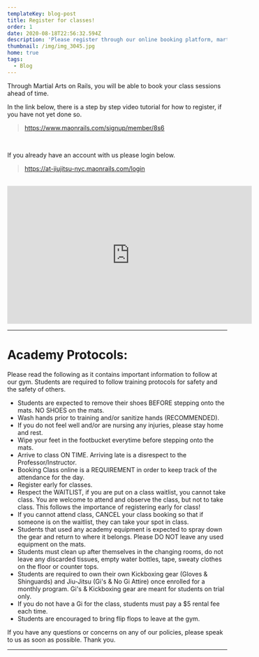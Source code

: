 ```yaml
---
templateKey: blog-post
title: Register for classes!
order: 1
date: 2020-08-18T22:56:32.594Z
description: 'Please register through our online booking platform, martial arts on rails. '
thumbnail: /img/img_3045.jpg
home: true
tags:
  - Blog
---
```

Through Martial Arts on Rails, you will be able to book your class sessions ahead of time.

In the link below, there is a step by step video tutorial for how to register, if you have not yet done so. 

>
>
> <https://www.maonrails.com/signup/member/8s6>
>
>

<br>

If you already have an account with us please login below.

>
>
> <https://at-jiujitsu-nyc.maonrails.com/login>
>
>

<br>

<iframe width="560" height="315" src="https://www.youtube.com/embed/Pna2MyGY56A" frameborder="0" allow="accelerometer; autoplay; encrypted-media; gyroscope; picture-in-picture" allowfullscreen></iframe>

- - -

# **Academy Protocols:**

Please read the following as it contains important information to follow at our gym. Students are required to follow training protocols for safety and the safety of others. 

* Students are expected to remove their shoes BEFORE stepping onto the mats. NO SHOES on the mats. 
* Wash hands prior to training and/or sanitize hands (RECOMMENDED).
* If you do not feel well and/or are nursing any injuries, please stay home and rest.
* Wipe your feet in the footbucket everytime before stepping onto the mats.
* Arrive to class ON TIME. Arriving late is a disrespect to the Professor/Instructor.
* Booking Class online is a REQUIREMENT in order to keep track of the attendance for the day.
* Register early for classes.
* Respect the WAITLIST, if you are put on a class waitlist, you cannot take class. You are welcome to attend and observe the class, but not to take class. This follows the importance of registering early for class!
* If you cannot attend class, CANCEL your class booking so that if someone is on the waitlist, they can take your spot in class. 
* Students that used any academy equipment is expected to spray down the gear and return to where it belongs. Please DO NOT leave any used equipment on the mats. 
* Students must clean up after themselves in the changing rooms, do not leave any discarded tissues, empty water bottles, tape, sweaty clothes on the floor or counter tops. 
* Students are required to own their own Kickboxing gear (Gloves & Shinguards) and Jiu-Jitsu (Gi's & No Gi Attire) once enrolled for a monthly program. Gi's & Kickboxing gear are meant for students on trial only. 
* If you do not have a Gi for the class, students must pay a $5 rental fee each time. 
* Students are encouraged to bring flip flops to leave at the gym.

If you have any questions or concerns on any of our policies, please speak to us as soon as possible. Thank you.

- - -
